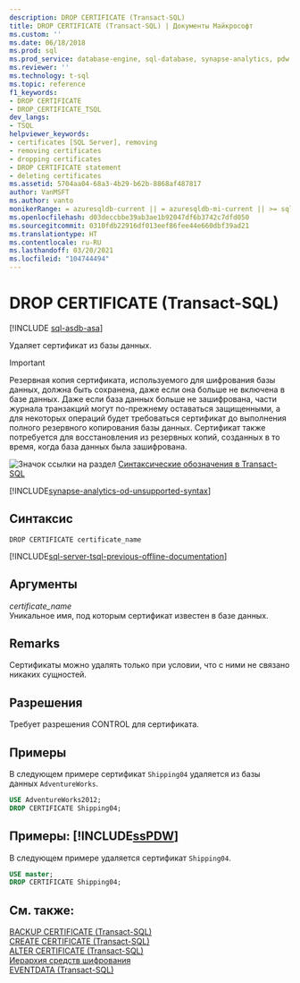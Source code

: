 ```yaml
---
description: DROP CERTIFICATE (Transact-SQL)
title: DROP CERTIFICATE (Transact-SQL) | Документы Майкрософт
ms.custom: ''
ms.date: 06/18/2018
ms.prod: sql
ms.prod_service: database-engine, sql-database, synapse-analytics, pdw
ms.reviewer: ''
ms.technology: t-sql
ms.topic: reference
f1_keywords:
- DROP CERTIFICATE
- DROP_CERTIFICATE_TSQL
dev_langs:
- TSQL
helpviewer_keywords:
- certificates [SQL Server], removing
- removing certificates
- dropping certificates
- DROP CERTIFICATE statement
- deleting certificates
ms.assetid: 5704aa04-68a3-4b29-b62b-8868af487817
author: VanMSFT
ms.author: vanto
monikerRange: = azuresqldb-current || = azuresqldb-mi-current || >= sql-server-2016 || >= sql-server-linux-2017||= azure-sqldw-latest
ms.openlocfilehash: d03deccbbe39ab3ae1b92047df6b3742c7dfd050
ms.sourcegitcommit: 0310fdb22916df013eef86fee44e660dbf39ad21
ms.translationtype: HT
ms.contentlocale: ru-RU
ms.lasthandoff: 03/20/2021
ms.locfileid: "104744494"
---
```

# <a name="drop-certificate-transact-sql"></a>DROP CERTIFICATE (Transact-SQL)
[!INCLUDE [sql-asdb-asa](../../includes/applies-to-version/sql-asdb-asa.md)]

  Удаляет сертификат из базы данных.  
  
> [!IMPORTANT]  
>  Резервная копия сертификата, используемого для шифрования базы данных, должна быть сохранена, даже если она больше не включена в базе данных. Даже если база данных больше не зашифрована, части журнала транзакций могут по-прежнему оставаться защищенными, а для некоторых операций будет требоваться сертификат до выполнения полного резервного копирования базы данных. Сертификат также потребуется для восстановления из резервных копий, созданных в то время, когда база данных была зашифрована.  
  
 ![Значок ссылки на раздел](../../database-engine/configure-windows/media/topic-link.gif "Значок ссылки на раздел") [Синтаксические обозначения в Transact-SQL](../../t-sql/language-elements/transact-sql-syntax-conventions-transact-sql.md)

[!INCLUDE[synapse-analytics-od-unsupported-syntax](../../includes/\synapse-analytics-od-unsupported-syntax.md)]
 
## <a name="syntax"></a>Синтаксис  
  
```synaxsql  
DROP CERTIFICATE certificate_name  
```  
  
[!INCLUDE[sql-server-tsql-previous-offline-documentation](../../includes/sql-server-tsql-previous-offline-documentation.md)]

## <a name="arguments"></a>Аргументы
 *certificate_name*  
 Уникальное имя, под которым сертификат известен в базе данных.  
  
## <a name="remarks"></a>Remarks  
 Сертификаты можно удалять только при условии, что с ними не связано никаких сущностей.  
  
## <a name="permissions"></a>Разрешения  
 Требует разрешения CONTROL для сертификата.  
  
## <a name="examples"></a>Примеры  
 В следующем примере сертификат `Shipping04` удаляется из базы данных `AdventureWorks`.  
  
```sql  
USE AdventureWorks2012;  
DROP CERTIFICATE Shipping04;  
```  
  
## <a name="examples-sspdw"></a>Примеры: [!INCLUDE[ssPDW](../../includes/sspdw-md.md)]  
 В следующем примере удаляется сертификат `Shipping04`.  
  
```sql
USE master;  
DROP CERTIFICATE Shipping04;  
```  
  
## <a name="see-also"></a>См. также:  
 [BACKUP CERTIFICATE (Transact-SQL)](../../t-sql/statements/backup-certificate-transact-sql.md)   
 [CREATE CERTIFICATE (Transact-SQL)](../../t-sql/statements/create-certificate-transact-sql.md)   
 [ALTER CERTIFICATE (Transact-SQL)](../../t-sql/statements/alter-certificate-transact-sql.md)   
 [Иерархия средств шифрования](../../relational-databases/security/encryption/encryption-hierarchy.md)   
 [EVENTDATA (Transact-SQL)](../../t-sql/functions/eventdata-transact-sql.md)
